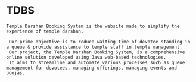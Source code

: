 # TDBS
    Temple Darshan Booking System is the website made to simplify the experience of temple darshan.

     Our prime objective is to reduce waiting time of devotee standing in a queue & provide assistance to temple staff in temple management.
     Our project, the Temple Darshan Booking System, is a comprehensive online solution developed using Java web-based technologies.
     It aims to streamline and automate various processes such as queue management for devotees, managing offerings, managing events and poojas.
